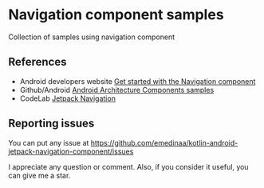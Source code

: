 # Navigation component samples 

Collection of samples using navigation component

## References

- Android developers website [Get started with the Navigation component](https://developer.android.com/guide/navigation/navigation-getting-started)
- Github/Android [Android Architecture Components samples](https://github.com/android/architecture-components-samples)
- CodeLab [Jetpack Navigation](https://codelabs.developers.google.com/codelabs/android-navigation)

## Reporting issues

You can put any issue at https://github.com/emedinaa/kotlin-android-jetpack-navigation-component/issues
 
I appreciate any question or comment. Also, if you consider it useful, you can give me a star.
